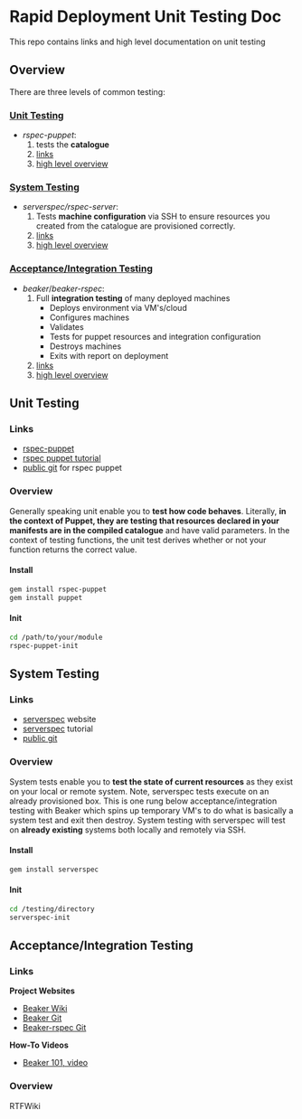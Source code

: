 # Rapid Deployment Unit Testing Doc

This repo contains links and high level documentation on unit testing

## Overview

There are three levels of common testing:

### [Unit Testing](https://github.com/puppetlabs/prosvcs_rapid_deploy_unit_testing_docs#unit-testing-1)
* *rspec-puppet*: 
	1. tests the **catalogue** 
	2. [links](https://github.com/puppetlabs/prosvcs_rapid_deploy_unit_testing_docs#links)
	3. [high level overview](https://github.com/puppetlabs/prosvcs_rapid_deploy_unit_testing_docs#overview-1)

### [System Testing](https://github.com/puppetlabs/prosvcs_rapid_deploy_unit_testing_docs#system-testing-1)
* *serverspec/rspec-server*:
	1. Tests **machine configuration** via SSH to ensure resources you created from the catalogue are provisioned correctly.
	2. [links](https://github.com/puppetlabs/prosvcs_rapid_deploy_unit_testing_docs#links-1)
	3. [high level overview](https://github.com/puppetlabs/prosvcs_rapid_deploy_unit_testing_docs#overview-2)

### [Acceptance/Integration Testing](https://github.com/puppetlabs/prosvcs_rapid_deploy_unit_testing_docs#acceptanceintegration-testing)
* *beaker*/*beaker-rspec*:
	1. Full **integration testing** of many deployed machines
		* Deploys environment via VM's/cloud 
		* Configures machines 
		* Validates 
		* Tests for puppet resources and integration configuration
		* Destroys machines
		* Exits with report on deployment
	2. [links](https://github.com/puppetlabs/prosvcs_rapid_deploy_unit_testing_docs#links-2)
	3. [high level overview](https://github.com/puppetlabs/prosvcs_rapid_deploy_unit_testing_docs#overview-3)

## Unit Testing
### Links

* [rspec-puppet](http://rspec-puppet.com)
* [rspec puppet tutorial](http://rspec-puppet.com/tutorial/)
* [public git](https://github.com/rodjek/rspec-puppet) for rspec puppet

### Overview
Generally speaking unit enable you to **test how code behaves**. Literally, **in the context of Puppet, they are testing that resources declared in your manifests are in the compiled catalogue** and have valid parameters. In the context of testing functions, the unit test derives whether or not your function returns the correct value.

#### Install

```bash
gem install rspec-puppet
gem install puppet
```

#### Init

```bash
cd /path/to/your/module
rspec-puppet-init
```

## System Testing
### Links

* [serverspec](http://serverspec.org) website
* [serverspec](http://serverspec.org/tutorial.html) tutorial
* [public git](https://github.com/serverspec/serverspec0)

### Overview
System tests enable you to **test the state of current resources** as they exist on your local or remote system. Note, serverspec tests execute on an already provisioned box. This is one rung below acceptance/integration testing with Beaker which spins up temporary VM's to do what is basically a system test and exit then destroy. System testing with serverspec will test on **already existing** systems both locally and remotely via SSH.

#### Install

```bash
gem install serverspec
```

#### Init

```bash
cd /testing/directory
serverspec-init
```

## Acceptance/Integration Testing
### Links

**Project Websites**

* [Beaker Wiki](https://github.com/puppetlabs/beaker/wiki)
* [Beaker Git](https://github.com/puppetlabs/beaker)
* [Beaker-rspec Git](https://github.com/puppetlabs/beaker-rspec)

**How-To Videos**

* [Beaker 101, video](https://www.youtube.com/watch?v=cSyJXTYFXFg)

### Overview

RTFWiki
